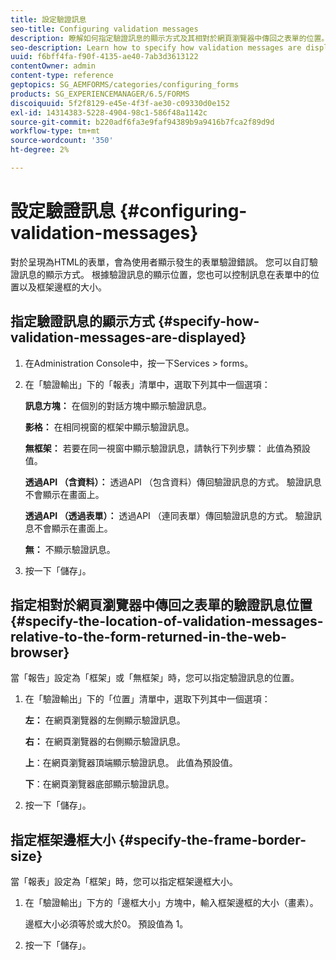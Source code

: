 ```yaml
---
title: 設定驗證訊息
seo-title: Configuring validation messages
description: 瞭解如何指定驗證訊息的顯示方式及其相對於網頁瀏覽器中傳回之表單的位置。
seo-description: Learn how to specify how validation messages are displayed and their location relative to the form returned in the web browser.
uuid: f6bff4fa-f90f-4135-ae40-7ab3d3613122
contentOwner: admin
content-type: reference
geptopics: SG_AEMFORMS/categories/configuring_forms
products: SG_EXPERIENCEMANAGER/6.5/FORMS
discoiquuid: 5f2f8129-e45e-4f3f-ae30-c09330d0e152
exl-id: 14314383-5228-4904-98c1-586f48a1142c
source-git-commit: b220adf6fa3e9faf94389b9a9416b7fca2f89d9d
workflow-type: tm+mt
source-wordcount: '350'
ht-degree: 2%

---
```


# 設定驗證訊息 {#configuring-validation-messages}

對於呈現為HTML的表單，會為使用者顯示發生的表單驗證錯誤。 您可以自訂驗證訊息的顯示方式。 根據驗證訊息的顯示位置，您也可以控制訊息在表單中的位置以及框架邊框的大小。

## 指定驗證訊息的顯示方式 {#specify-how-validation-messages-are-displayed}

1. 在Administration Console中，按一下Services > forms。
1. 在「驗證輸出」下的「報表」清單中，選取下列其中一個選項：

   **訊息方塊：** 在個別的對話方塊中顯示驗證訊息。

   **影格：** 在相同視窗的框架中顯示驗證訊息。

   **無框架：** 若要在同一視窗中顯示驗證訊息，請執行下列步驟： 此值為預設值。

   **透過API （含資料）：** 透過API （包含資料）傳回驗證訊息的方式。 驗證訊息不會顯示在畫面上。

   **透過API （透過表單）：** 透過API （連同表單）傳回驗證訊息的方式。 驗證訊息不會顯示在畫面上。

   **無：** 不顯示驗證訊息。

1. 按一下「儲存」。

## 指定相對於網頁瀏覽器中傳回之表單的驗證訊息位置 {#specify-the-location-of-validation-messages-relative-to-the-form-returned-in-the-web-browser}

當「報告」設定為「框架」或「無框架」時，您可以指定驗證訊息的位置。

1. 在「驗證輸出」下的「位置」清單中，選取下列其中一個選項：

   **左：** 在網頁瀏覽器的左側顯示驗證訊息。

   **右：** 在網頁瀏覽器的右側顯示驗證訊息。

   **上**：在網頁瀏覽器頂端顯示驗證訊息。 此值為預設值。

   **下**：在網頁瀏覽器底部顯示驗證訊息。

1. 按一下「儲存」。

## 指定框架邊框大小 {#specify-the-frame-border-size}

當「報表」設定為「框架」時，您可以指定框架邊框大小。

1. 在「驗證輸出」下方的「邊框大小」方塊中，輸入框架邊框的大小（畫素）。

   邊框大小必須等於或大於0。 預設值為 1。

1. 按一下「儲存」。

